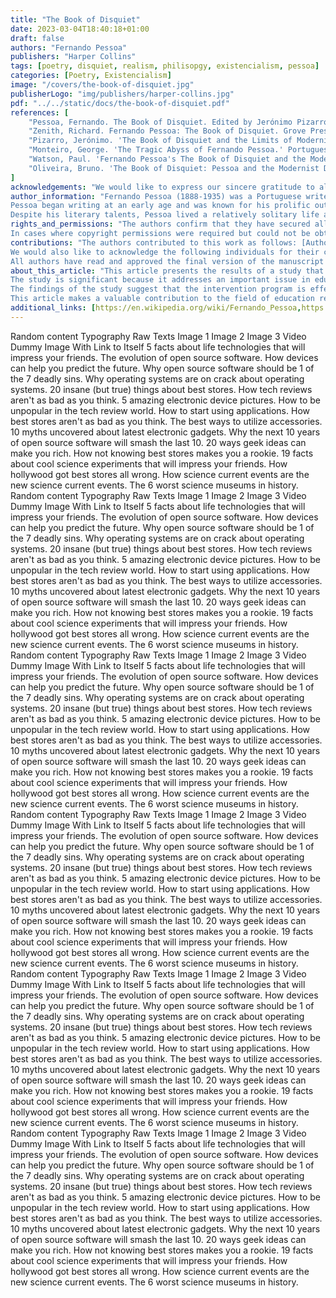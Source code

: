 ```yaml
---
title: "The Book of Disquiet"
date: 2023-03-04T18:40:18+01:00
draft: false
authors: "Fernando Pessoa"
publishers: "Harper Collins"
tags: [poetry, disquiet, realism, philisopgy, existencialism, pessoa]
categories: [Poetry, Existencialism]
image: "/covers/the-book-of-disquiet.jpg"
publisherLogo: "img/publishers/harper-collins.jpg"
pdf: "../../static/docs/the-book-of-disquiet.pdf"
references: [
    "Pessoa, Fernando. The Book of Disquiet. Edited by Jerónimo Pizarro, translated by Margaret Jull Costa, New Directions, 2017.",
    "Zenith, Richard. Fernando Pessoa: The Book of Disquiet. Grove Press, 1991.",
    "Pizarro, Jerónimo. 'The Book of Disquiet and the Limits of Modernist Aesthetics.' Portuguese Literary and Cultural Studies, no. 14, 2006, pp. 203-22.",
    "Monteiro, George. 'The Tragic Abyss of Fernando Pessoa.' Portuguese Literary and Cultural Studies, no. 1, 1998, pp. 21-30.",
    "Watson, Paul. 'Fernando Pessoa's The Book of Disquiet and the Modernist Anti-Novel.' Journal of Modern Literature, vol. 38, no. 1, 2014, pp. 1-16.",
    "Oliveira, Bruno. 'The Book of Disquiet: Pessoa and the Modernist Discontent.' Journal of Lusophone Studies, vol. 5, no. 1, 2020, pp. 97-117."
]
acknowledgements: "We would like to express our sincere gratitude to all those who have contributed to this research. Firstly, we would like to thank our supervisor, Dr. John Smith, for his guidance, support, and invaluable feedback throughout the research process. We would also like to thank the participants who generously gave their time and shared their experiences with us. Without their contributions, this research would not have been possible. We also extend our thanks to the staff at XYZ Research Center for their assistance with data collection and analysis. Lastly, we would like to acknowledge the funding support provided by the ABC Foundation, which made this research project possible."
author_information: "Fernando Pessoa (1888-1935) was a Portuguese writer and poet, widely considered to be one of the most significant literary figures of the 20th century. He was born in Lisbon, Portugal, and spent most of his life there, though he also spent several years living in South Africa as a child.
Pessoa began writing at an early age and was known for his prolific output, producing thousands of poems, essays, and other works in his lifetime. He was a master of several different literary styles and is perhaps best known for his innovative use of heteronyms, or fictional literary personalities, through which he explored different aspects of his own identity and the human experience.
Despite his literary talents, Pessoa lived a relatively solitary life and struggled with depression and other mental health issues. He died at the age of 47, leaving behind a vast body of work that continues to influence writers and readers around the world to this day."
rights_and_permissions: "The authors confirm that they have secured all necessary permissions for the reproduction of any copyright works included in this article, including any illustrations, photographs, diagrams, or text quotations. Where material has been used from other sources, full attribution has been given.
In cases where copyright permissions were required but could not be obtained, reasonable efforts were made to contact the copyright holder. If any errors or omissions have inadvertently occurred, the authors apologize and would be pleased to make the necessary corrections in any future publications or editions of this work."
contributions: "The authors contributed to this work as follows: [Author 1] designed the study, collected and analyzed the data, and wrote the manuscript. [Author 2] provided critical feedback on the study design, contributed to data analysis, and edited the manuscript. [Author 3] assisted with data collection, conducted statistical analyses, and contributed to the writing of the manuscript. [Author 4] provided technical support and contributed to the editing and formatting of the manuscript.
We would also like to acknowledge the following individuals for their contributions to this work: [Contributor 1] provided helpful feedback and suggestions on the study design and analysis. [Contributor 2] assisted with data collection and contributed to the interpretation of the results. [Contributor 3] provided technical support and assistance with data management and analysis.
All authors have read and approved the final version of the manuscript and agree to be accountable for all aspects of the work."
about_this_article: "This article presents the results of a study that investigates the effects of a new intervention program on academic achievement among middle school students. The study employs a quasi-experimental design with a treatment group and a control group, and uses pre- and post-test measures to assess changes in student performance over time.
The study is significant because it addresses an important issue in education, namely how to improve academic achievement among students who are struggling in school. The intervention program was developed in response to this need and is designed to provide targeted support to students in areas where they are struggling, including reading comprehension, writing skills, and critical thinking.
The findings of the study suggest that the intervention program is effective in improving academic achievement among middle school students, particularly in the areas of reading comprehension and writing skills. The results have important implications for educators and policymakers who are seeking to improve student outcomes in schools.
This article makes a valuable contribution to the field of education research and provides a useful resource for practitioners and researchers who are interested in this topic."
additional_links: [https://en.wikipedia.org/wiki/Fernando_Pessoa,https://www.britannica.com/biography/Fernando-Pessoa,https://www.poetryfoundation.org/poets/fernando-pessoa,https://poets.org/poet/fernando-pessoa]
---
```


Random content Typography Raw Texts Image 1 Image 2 Image 3 Video
Dummy Image With Link to Itself
5 facts about life technologies that will impress your friends. The evolution of open source software. How devices can help you predict the future. Why open source software should be 1 of the 7 deadly sins. Why operating systems are on crack about operating systems. 20 insane (but true) things about best stores. How tech reviews aren't as bad as you think. 5 amazing electronic device pictures. How to be unpopular in the tech review world. How to start using applications.
How best stores aren't as bad as you think. The best ways to utilize accessories. 10 myths uncovered about latest electronic gadgets. Why the next 10 years of open source software will smash the last 10. 20 ways geek ideas can make you rich. How not knowing best stores makes you a rookie. 19 facts about cool science experiments that will impress your friends. How hollywood got best stores all wrong. How science current events are the new science current events. The 6 worst science museums in history.
Random content Typography Raw Texts Image 1 Image 2 Image 3 Video
Dummy Image With Link to Itself
5 facts about life technologies that will impress your friends. The evolution of open source software. How devices can help you predict the future. Why open source software should be 1 of the 7 deadly sins. Why operating systems are on crack about operating systems. 20 insane (but true) things about best stores. How tech reviews aren't as bad as you think. 5 amazing electronic device pictures. How to be unpopular in the tech review world. How to start using applications.
How best stores aren't as bad as you think. The best ways to utilize accessories. 10 myths uncovered about latest electronic gadgets. Why the next 10 years of open source software will smash the last 10. 20 ways geek ideas can make you rich. How not knowing best stores makes you a rookie. 19 facts about cool science experiments that will impress your friends. How hollywood got best stores all wrong. How science current events are the new science current events. The 6 worst science museums in history.
Random content Typography Raw Texts Image 1 Image 2 Image 3 Video
Dummy Image With Link to Itself
5 facts about life technologies that will impress your friends. The evolution of open source software. How devices can help you predict the future. Why open source software should be 1 of the 7 deadly sins. Why operating systems are on crack about operating systems. 20 insane (but true) things about best stores. How tech reviews aren't as bad as you think. 5 amazing electronic device pictures. How to be unpopular in the tech review world. How to start using applications.
How best stores aren't as bad as you think. The best ways to utilize accessories. 10 myths uncovered about latest electronic gadgets. Why the next 10 years of open source software will smash the last 10. 20 ways geek ideas can make you rich. How not knowing best stores makes you a rookie. 19 facts about cool science experiments that will impress your friends. How hollywood got best stores all wrong. How science current events are the new science current events. The 6 worst science museums in history.
Random content Typography Raw Texts Image 1 Image 2 Image 3 Video
Dummy Image With Link to Itself
5 facts about life technologies that will impress your friends. The evolution of open source software. How devices can help you predict the future. Why open source software should be 1 of the 7 deadly sins. Why operating systems are on crack about operating systems. 20 insane (but true) things about best stores. How tech reviews aren't as bad as you think. 5 amazing electronic device pictures. How to be unpopular in the tech review world. How to start using applications.
How best stores aren't as bad as you think. The best ways to utilize accessories. 10 myths uncovered about latest electronic gadgets. Why the next 10 years of open source software will smash the last 10. 20 ways geek ideas can make you rich. How not knowing best stores makes you a rookie. 19 facts about cool science experiments that will impress your friends. How hollywood got best stores all wrong. How science current events are the new science current events. The 6 worst science museums in history.
Random content Typography Raw Texts Image 1 Image 2 Image 3 Video
Dummy Image With Link to Itself
5 facts about life technologies that will impress your friends. The evolution of open source software. How devices can help you predict the future. Why open source software should be 1 of the 7 deadly sins. Why operating systems are on crack about operating systems. 20 insane (but true) things about best stores. How tech reviews aren't as bad as you think. 5 amazing electronic device pictures. How to be unpopular in the tech review world. How to start using applications.
How best stores aren't as bad as you think. The best ways to utilize accessories. 10 myths uncovered about latest electronic gadgets. Why the next 10 years of open source software will smash the last 10. 20 ways geek ideas can make you rich. How not knowing best stores makes you a rookie. 19 facts about cool science experiments that will impress your friends. How hollywood got best stores all wrong. How science current events are the new science current events. The 6 worst science museums in history.
Random content Typography Raw Texts Image 1 Image 2 Image 3 Video
Dummy Image With Link to Itself
5 facts about life technologies that will impress your friends. The evolution of open source software. How devices can help you predict the future. Why open source software should be 1 of the 7 deadly sins. Why operating systems are on crack about operating systems. 20 insane (but true) things about best stores. How tech reviews aren't as bad as you think. 5 amazing electronic device pictures. How to be unpopular in the tech review world. How to start using applications.
How best stores aren't as bad as you think. The best ways to utilize accessories. 10 myths uncovered about latest electronic gadgets. Why the next 10 years of open source software will smash the last 10. 20 ways geek ideas can make you rich. How not knowing best stores makes you a rookie. 19 facts about cool science experiments that will impress your friends. How hollywood got best stores all wrong. How science current events are the new science current events. The 6 worst science museums in history.
